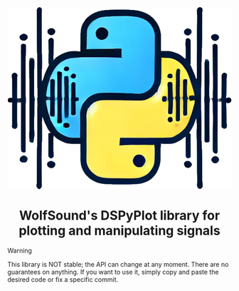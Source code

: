 <div align="center">

<img src="docs/logo.png" width="512px" />

# WolfSound's DSPyPlot library for plotting and manipulating signals

</div>

> [!WARNING]
> This library is NOT stable; the API can change at any moment. There are no guarantees on anything. If you want to use it, simply copy and paste the desired code or fix a specific commit.
